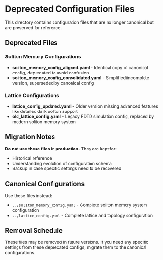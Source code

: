 # Deprecated Configuration Files

This directory contains configuration files that are no longer canonical but are preserved for reference.

## Deprecated Files

### Soliton Memory Configurations
- **soliton_memory_config_aligned.yaml** - Identical copy of canonical config, deprecated to avoid confusion
- **soliton_memory_config_consolidated.yaml** - Simplified/incomplete version, superseded by canonical config

### Lattice Configurations  
- **lattice_config_updated.yaml** - Older version missing advanced features like detailed dark soliton support
- **old_lattice_config.yaml** - Legacy FDTD simulation config, replaced by modern soliton memory system

## Migration Notes

**Do not use these files in production.** They are kept for:
- Historical reference
- Understanding evolution of configuration schema
- Backup in case specific settings need to be recovered

## Canonical Configurations

Use these files instead:
- `../soliton_memory_config.yaml` - Complete soliton memory system configuration
- `../lattice_config.yaml` - Complete lattice and topology configuration

## Removal Schedule

These files may be removed in future versions. If you need any specific settings from these deprecated configs, migrate them to the canonical configurations.
